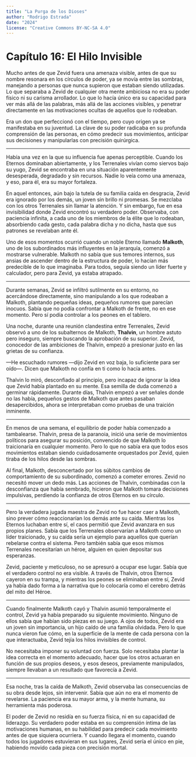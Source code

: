 ```yaml
---
title: "La Purga de los Dioses"
author: "Rodrigo Estrada"
date: "2024"
license: "Creative Commons BY-NC-SA 4.0"
---
```


# Capítulo 16: **El Hilo Invisible**

Mucho antes de que Zevid fuera una amenaza visible, antes de que su nombre resonara en los círculos de poder, ya se movía entre las sombras, manejando a personas que nunca supieron que estaban siendo utilizadas. Lo que separaba a Zevid de cualquier otra mente ambiciosa no era su poder físico ni su carisma arrollador. Lo que lo hacía único era su capacidad para ver más allá de las palabras, más allá de las acciones visibles, y penetrar directamente en las motivaciones ocultas de aquellos que lo rodeaban.

Era un don que perfeccionó con el tiempo, pero cuyo origen ya se manifestaba en su juventud. La clave de su poder radicaba en su profunda comprensión de las personas, en cómo predecir sus movimientos, anticipar sus decisiones y manipularlas con precisión quirúrgica.

---

Había una vez en la que su influencia fue apenas perceptible. Cuando los Eternos dominaban abiertamente, y los Terrenales vivían como siervos bajo su yugo, Zevid se encontraba en una situación aparentemente desesperada, degradado y sin recursos. Nadie lo veía como una amenaza, y eso, para él, era su mayor fortaleza.

En aquel entonces, aún bajo la tutela de su familia caída en desgracia, Zevid era ignorado por los demás, un joven sin brillo ni promesas. Se mezclaba con los otros Terrenales sin llamar la atención. Y sin embargo, fue en esa invisibilidad donde Zevid encontró su verdadero poder. Observaba, con paciencia infinita, a cada uno de los miembros de la élite que lo rodeaban, absorbiendo cada gesto, cada palabra dicha y no dicha, hasta que sus patrones se revelaban ante él.

Uno de esos momentos ocurrió cuando un noble Eterno llamado **Malkoth**, uno de los subordinados más influyentes en la jerarquía, comenzó a mostrarse vulnerable. Malkoth no sabía que sus temores internos, sus ansias de ascender dentro de la estructura de poder, lo hacían más predecible de lo que imaginaba. Para todos, seguía siendo un líder fuerte y calculador, pero para Zevid, ya estaba atrapado.

---

Durante semanas, Zevid se infiltró sutilmente en su entorno, no acercándose directamente, sino manipulando a los que rodeaban a Malkoth, plantando pequeñas ideas, pequeños rumores que parecían inocuos. Sabía que no podía confrontar a Malkoth de frente, no en ese momento. Pero sí podía controlar a los peones en el tablero.

Una noche, durante una reunión clandestina entre Terrenales, Zevid observó a uno de los subalternos de Malkoth, **Thalvin**, un hombre astuto pero inseguro, siempre buscando la aprobación de su superior. Zevid, conocedor de las ambiciones de Thalvin, empezó a presionar justo en las grietas de su confianza.

—He escuchado rumores —dijo Zevid en voz baja, lo suficiente para ser oído—. Dicen que Malkoth no confía en ti como lo hacía antes.

Thalvin lo miró, desconfiado al principio, pero incapaz de ignorar la idea que Zevid había plantado en su mente. Esa semilla de duda comenzó a germinar rápidamente. Durante días, Thalvin empezó a ver señales donde no las había, pequeños gestos de Malkoth que antes pasaban desapercibidos, ahora se interpretaban como pruebas de una traición inminente.

---

En menos de una semana, el equilibrio de poder había comenzado a tambalearse. Thalvin, presa de la paranoia, inició una serie de movimientos políticos para asegurar su posición, convencido de que Malkoth lo traicionaría en cualquier momento. Pero lo que no sabía era que todos esos movimientos estaban siendo cuidadosamente orquestados por Zevid, quien tiraba de los hilos desde las sombras.

Al final, Malkoth, desconcertado por los súbitos cambios de comportamiento de su subordinado, comenzó a cometer errores. Zevid no necesitó mover un dedo más. Las acciones de Thalvin, combinadas con la desconfianza que había sembrado, hicieron que Malkoth tomara decisiones impulsivas, perdiendo la confianza de otros Eternos en su círculo.

---

Pero la verdadera jugada maestra de Zevid no fue hacer caer a Malkoth, sino prever cómo reaccionarían los demás ante su caída. Mientras los Eternos luchaban entre sí, el caos permitió que Zevid avanzara en sus propios planes. Sabía que los Terrenales observarían a Malkoth como un líder traicionado, y su caída sería un ejemplo para aquellos que querían rebelarse contra el sistema. Pero también sabía que esos mismos Terrenales necesitarían un héroe, alguien en quien depositar sus esperanzas.

Zevid, paciente y meticuloso, no se apresuró a ocupar ese lugar. Sabía que el verdadero control no era visible. A través de Thalvin, otros Eternos cayeron en su trampa, y mientras los peones se eliminaban entre sí, Zevid ya había dado forma a la narrativa que lo colocaría como el cerebro detrás del mito del Héroe.

---

Cuando finalmente Malkoth cayó y Thalvin asumió temporalmente el control, Zevid ya había preparado su siguiente movimiento. Ninguno de ellos sabía que habían sido piezas en su juego. A ojos de todos, Zevid era un joven sin importancia, un hijo caído de una familia olvidada. Pero lo que nunca vieron fue cómo, en la superficie de la mente de cada persona con la que interactuaba, Zevid tejía los hilos invisibles de control.

No necesitaba imponer su voluntad con fuerza. Solo necesitaba plantar la idea correcta en el momento adecuado, hacer que los otros actuaran en función de sus propios deseos, y esos deseos, previamente manipulados, siempre llevaban a un resultado que favorecía a Zevid.

---

Esa noche, tras la caída de Malkoth, Zevid observaba las consecuencias de su obra desde lejos, sin intervenir. Sabía que aún no era el momento de revelarse. La paciencia era su mayor arma, y la mente humana, su herramienta más poderosa.

El poder de Zevid no residía en su fuerza física, ni en su capacidad de liderazgo. Su verdadero poder estaba en su comprensión íntima de las motivaciones humanas, en su habilidad para predecir cada movimiento antes de que siquiera ocurriera. Y cuando llegara el momento, cuando todos los jugadores estuvieran en sus lugares, Zevid sería el único en pie, habiendo movido cada pieza con precisión mortal.
